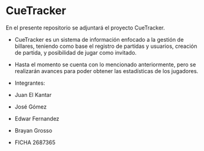# CueTracker


En el presente repositorio se adjuntará el proyecto CueTracker.

- CueTracker es un sistema de información enfocado a la gestión de billares, teniendo como base el registro de partidas y usuarios, creación de partida, y posibilidad de jugar como invitado.

- Hasta el momento se cuenta con lo mencionado anteriormente, pero se realizarán avances para poder obtener las estadísticas de los jugadores.

- Integrantes:
- Juan El Kantar
- José Gómez
- Edwar Fernandez
- Brayan Grosso

- FICHA 2687365
